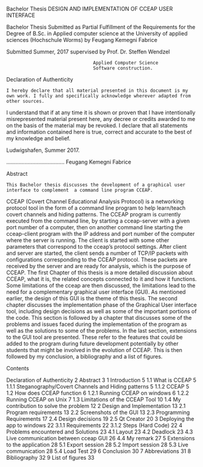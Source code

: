 ﻿ Bachelor Thesis
 DESIGN AND IMPLEMENTATION OF CCEAP USER INTERFACE


 Bachelor Thesis Submitted as Partial Fulfillment of the Requirements for the 
 Degree of B.Sc.  in Applied computer science at the University of applied sciences 
 (Hochschule Worms)
 by
 Feugang Kemegni Fabrice

 Submitted Summer, 2017
 supervised by Prof.  Dr.  Steffen Wendzel 








									Applied Computer Science
									Software construction.


Declaration of Authenticity




	I hereby declare that all material presented in this document is my own work. I fully and specifically acknowledge wherever adapted from other sources.
I understand that if at any time it is shown or proven that I have intentionally misrepresented material present here, any decree or credits awarded to me on the basis of the material may be revoked.
I declare that all statements and information contained here is true, correct and accurate to the best of my knowledge and belief.















Ludwigshafen, Summer 2017.

………………………………..
Feugang Kemegni Fabrice

Abstract



	This Bachelor thesis discusses the development of a graphical user interface to complement  a command line program CCEAP.
CCEAP (Covert Channel Educational Analysis Protocol) is a networking protocol tool in the form of a command line program to help learn/teach covert channels and hiding patterns.
The CCEAP program is currently executed from the command line, by starting a cceap-server with a given port number of a computer, then on another command line starting the cceap-client program with the IP address and port number of the computer where the server is running. The client is started with some other parameters that correspond to the cceap’s protocol settings. After client and server are started, the client sends a number of TCP/IP packets with configurations corresponding to the CCEAP protocol. These packets are received by the server and are ready for analysis, which is the purpose of CCEAP.
	The first Chapter of this thesis is a more detailed discussion about CCEAP, what it is, the related concepts connected to it and how it functions. Some limitations of the cceap are then discussed, the limitations lead to the need for a complementary graphical user interface (GUI). As mentioned earlier, the design of this GUI is the theme of this thesis.
	The second chapter discusses the implementation phase of the Graphical User interface tool, including design decisions as well as some of the important portions of the code. This section is followed by a chapter that discusses some of the problems and issues faced during the implementation of the program as well as the solutions to some of the problems.
	In the last section, extensions to the GUI tool are presented. These refer to the features that could be added to the program during future development potentially by other students that might be involved in the evolution of CCEAP. This is then followed by my conclusion, a bibliography and a list of figures.


Contents


Declaration of Authenticity	2
Abstract	3
1	Introduction	5
1.1	What is CCEAP	5
1.1.1	Steganography/Covert Channels and Hiding patterns	5
1.1.2	CCEAP	5
1.2	How does CCEAP function	6
1.2.1	Running CCEAP on windows	6
1.2.2	Running CCEAP on Unix	7
1.3	Limitations of the CCEAP Tool	10
1.4	My contribution to solve the problem	12
2	Design and Implementation	13
2.1	Program requirements	13
2.2	Screenshots of the GUI	13
2.3	Programming Requirements	17
2.4	Design decisions	19
2.5	Qt Creator	20
3	Deploying the app to windows	22
3.1.1	Requirements	22
3.1.2	Steps (Hard Code)	22
4	Problems encountered and Solutions	23
4.1	Layout	23
4.2	Deadlock	23
4.3	Live communication between cceap GUI	26
4.4	My remark	27
5	Extensions to the application	28
5.1	Export session	28
5.2	Import session	28
5.3	Live communication	28
5.4	Load Test	29
6	Conclusion	30
7	Abbreviations	31
8	Bibliography	32
9	List of figures	33

